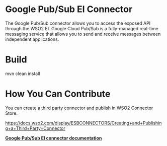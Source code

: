 # Google Pub/Sub EI Connector

The Google Pub/Sub connector allows you to access the exposed API through the WSO2 EI. Google Cloud Pub/Sub is a fully-managed real-time messaging service that allows you to send and receive messages between independent applications.

 # Build

mvn clean install
# How You Can Contribute

You can create a third party connector and publish in WSO2 Connector Store.

https://docs.wso2.com/display/ESBCONNECTORS/Creating+and+Publishing+a+Third+Party+Connector

**[Google Pub/Sub EI connector documentation](docs/pubSub.md)**